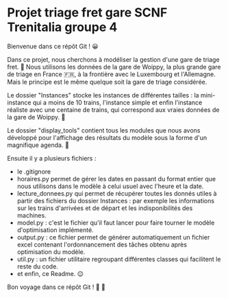 # Projet triage fret gare SCNF Trenitalia groupe 4

Bienvenue dans ce répôt Git ! :grinning:

Dans ce projet, nous cherchons à modéliser la gestion d'une gare de triage fret. :steam_locomotive: Nous utilisons les données de la gare de Woippy, la plus grande gare de triage en France :fr:, à la frontière avec le Luxembourg et l'Allemagne. Mais le principe est le même quelque soit la gare de triage considérée.

Le dossier "Instances" stocke les instances de différentes tailles : la mini-instance qui a moins de 10 trains, l'instance simple et enfin l'instance réaliste avec une centaine de trains, qui correspond aux vraies données de la gare de Woippy. :train2:

Le dossier "display_tools" contient tous les modules que nous avons développé pour l'affichage des résultats du modèle sous la forme d'un magnifique agenda. :calendar:

Ensuite il y a plusieurs fichiers :
- le .gitignore
- horaires.py permet de gérer les dates en passant du format entier que nous utilisons dans le modèle à celui usuel avec l'heure et la date.
- lecture_donnees.py qui permet de récupérer toutes les donnés utiles à partir des fichiers du dossier Instances : par exemple les informations sur les trains d'arrivées et de départ et les indisponibilités des machines.
- model.py : c'est le fichier qu'il faut lancer pour faire tourner le modèle d'optimisation implémenté.
- output.py : ce fichier permet de générer automatiquement un fichier excel contenant l'ordonnancement des tâches obtenu après optimisation du modèle.
- util.py : un fichier utilitaire regroupant différentes classes qui facilitent le reste du code.
- et enfin, ce Readme. :wink:

Bon voyage dans ce répôt Git ! :roller_coaster: :runner:
